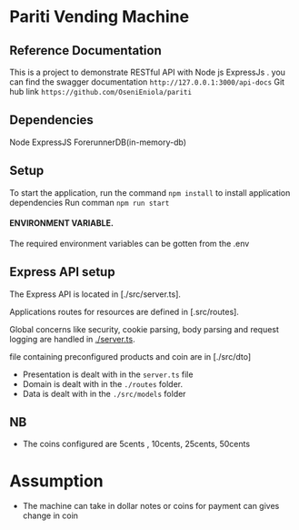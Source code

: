 # Pariti Vending Machine

## Reference Documentation
This is a project to demonstrate RESTful API with Node js ExpressJs .
you can find the swagger documentation `http://127.0.0.1:3000/api-docs`
Git hub link `https://github.com/OseniEniola/pariti`

## Dependencies
Node
ExpressJS
ForerunnerDB(in-memory-db)

## Setup
To start the application, run the command `npm install` to install application dependencies
Run comman `npm run start`

#### ENVIRONMENT VARIABLE.
The required environment variables can be gotten from the .env


## Express API setup

The Express API is located in [./src/server.ts].

Applications routes for resources are defined in [.src/routes].

Global concerns like security, cookie parsing, body parsing and request logging are handled in [./server.ts](./server.ts).

file containing preconfigured products and coin are in [./src/dto]

- Presentation is dealt with in the `server.ts` file
- Domain is dealt with in the `./routes` folder. 
- Data is dealt with in the `./src/models` folder


## NB
- The coins configured are 5cents , 10cents, 25cents, 50cents

# Assumption
- The machine can take in dollar notes or coins for payment can gives change in coin

